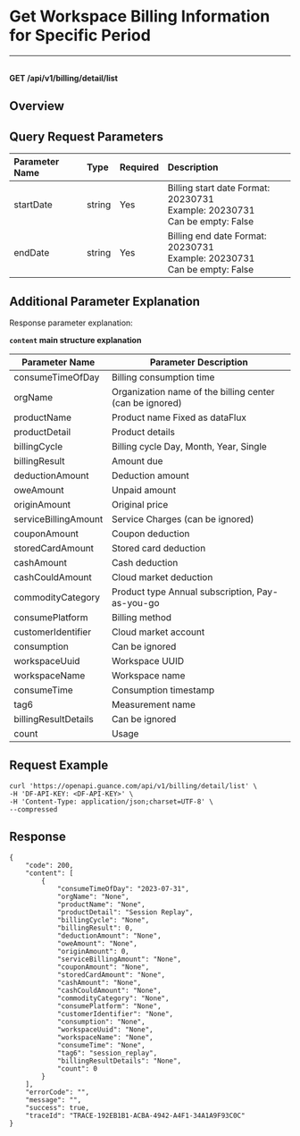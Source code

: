 # Get Workspace Billing Information for Specific Period

---

<br />**GET /api/v1/billing/detail/list**

## Overview



## Query Request Parameters

| Parameter Name        | Type     | Required   | Description              |
|:----------------|:-------|:-----|:----------------|
| startDate | string | Yes | Billing start date Format: 20230731<br>Example: 20230731 <br>Can be empty: False <br> |
| endDate | string | Yes | Billing end date Format: 20230731<br>Example: 20230731 <br>Can be empty: False <br> |

## Additional Parameter Explanation

Response parameter explanation:

**`content` main structure explanation**

| Parameter Name                | Parameter Description  |
|-----------------------|----------|
|consumeTimeOfDay       |Billing consumption time |
|orgName                |Organization name of the billing center (can be ignored)  |
|productName            |Product name Fixed as dataFlux |
|productDetail          |Product details |
|billingCycle           |Billing cycle Day, Month, Year, Single |
|billingResult          |Amount due |
|deductionAmount        |Deduction amount |
|oweAmount              |Unpaid amount |
|originAmount           |Original price |
|serviceBillingAmount   |Service Charges (can be ignored) |
|couponAmount           |Coupon deduction |
|storedCardAmount       |Stored card deduction     |
|cashAmount             |Cash deduction    |
|cashCouldAmount        |Cloud market deduction    |
|commodityCategory      |Product type Annual subscription, Pay-as-you-go    |
|consumePlatform        |Billing method   |
|customerIdentifier     |Cloud market account   |
|consumption            |Can be ignored   |
|workspaceUuid          |Workspace UUID   |
|workspaceName          |Workspace name   |
|consumeTime            |Consumption timestamp   |
|tag6                   |Measurement name   |
|billingResultDetails   |Can be ignored   |
|count                  |Usage   |


## Request Example
```shell
curl 'https://openapi.guance.com/api/v1/billing/detail/list' \
-H 'DF-API-KEY: <DF-API-KEY>' \
-H 'Content-Type: application/json;charset=UTF-8' \
--compressed
```



## Response
```shell
{
    "code": 200,
    "content": [
        {
            "consumeTimeOfDay": "2023-07-31",
            "orgName": "None",
            "productName": "None",
            "productDetail": "Session Replay",
            "billingCycle": "None",
            "billingResult": 0,
            "deductionAmount": "None",
            "oweAmount": "None",
            "originAmount": 0,
            "serviceBillingAmount": "None",
            "couponAmount": "None",
            "storedCardAmount": "None",
            "cashAmount": "None",
            "cashCouldAmount": "None",
            "commodityCategory": "None",
            "consumePlatform": "None",
            "customerIdentifier": "None",
            "consumption": "None",
            "workspaceUuid": "None",
            "workspaceName": "None",
            "consumeTime": "None",
            "tag6": "session_replay",
            "billingResultDetails": "None",
            "count": 0
        }
    ],
    "errorCode": "",
    "message": "",
    "success": true,
    "traceId": "TRACE-192EB1B1-ACBA-4942-A4F1-34A1A9F93C0C"
} 
```